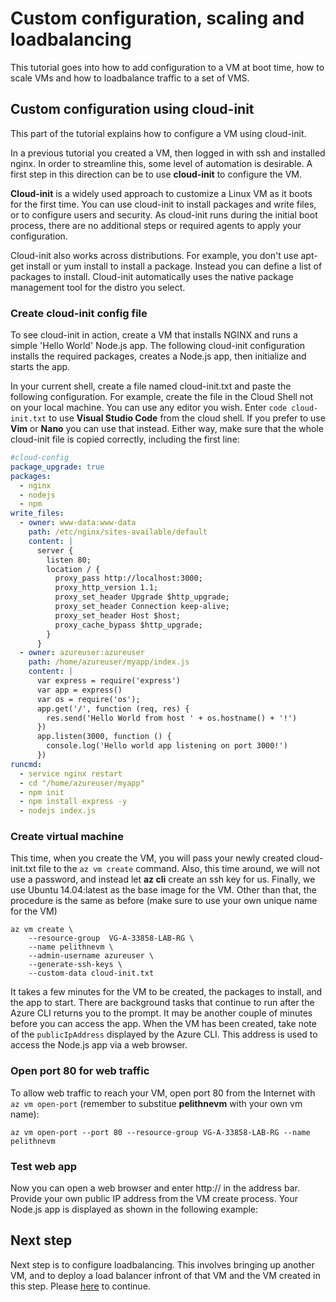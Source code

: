 # Custom configuration, scaling and loadbalancing

This tutorial goes into how to add configuration to a VM at boot time, how to scale VMs and how to loadbalance traffic to a set of VMS.

## Custom configuration using cloud-init
This part of the tutorial explains how to configure a VM using cloud-init. 

In a previous tutorial you created a VM, then logged in with ssh and installed nginx. In order to streamline this, some level of automation is desirable. A first step in this direction can be to use **cloud-init** to configure the VM.

**Cloud-init** is a widely used approach to customize a Linux VM as it boots for the first time. You can use cloud-init to install packages and write files, or to configure users and security. As cloud-init runs during the initial boot process, there are no additional steps or required agents to apply your configuration.

Cloud-init also works across distributions. For example, you don't use apt-get install or yum install to install a package. Instead you can define a list of packages to install. Cloud-init automatically uses the native package management tool for the distro you select.

### Create cloud-init config file
To see cloud-init in action, create a VM that installs NGINX and runs a simple 'Hello World' Node.js app. The following cloud-init configuration installs the required packages, creates a Node.js app, then initialize and starts the app.

In your current shell, create a file named cloud-init.txt and paste the following configuration. For example, create the file in the Cloud Shell not on your local machine. You can use any editor you wish. Enter ````code cloud-init.txt```` to use **Visual Studio Code** from the cloud shell. If you prefer to use **Vim** or **Nano** you can use that instead. Either way, make sure that the whole cloud-init file is copied correctly, including the first line:

````yaml
#cloud-config
package_upgrade: true
packages:
  - nginx
  - nodejs
  - npm
write_files:
  - owner: www-data:www-data
    path: /etc/nginx/sites-available/default
    content: |
      server {
        listen 80;
        location / {
          proxy_pass http://localhost:3000;
          proxy_http_version 1.1;
          proxy_set_header Upgrade $http_upgrade;
          proxy_set_header Connection keep-alive;
          proxy_set_header Host $host;
          proxy_cache_bypass $http_upgrade;
        }
      }
  - owner: azureuser:azureuser
    path: /home/azureuser/myapp/index.js
    content: |
      var express = require('express')
      var app = express()
      var os = require('os');
      app.get('/', function (req, res) {
        res.send('Hello World from host ' + os.hostname() + '!')
      })
      app.listen(3000, function () {
        console.log('Hello world app listening on port 3000!')
      })
runcmd:
  - service nginx restart
  - cd "/home/azureuser/myapp"
  - npm init
  - npm install express -y
  - nodejs index.js
````

### Create virtual machine
This time, when you create the VM, you will pass your newly created cloud-init.txt file to the ````az vm create```` command. Also, this time around, we will not use a password, and instead let **az cli** create an ssh key for us. Finally, we use Ubuntu 14.04:latest as the base image for the VM. Other than that, the procedure is the same as before (make sure to use your own unique name for the VM)
````console
az vm create \
    --resource-group  VG-A-33858-LAB-RG \
    --name pelithnevm \
    --admin-username azureuser \
    --generate-ssh-keys \
    --custom-data cloud-init.txt
````

It takes a few minutes for the VM to be created, the packages to install, and the app to start. There are background tasks that continue to run after the Azure CLI returns you to the prompt. It may be another couple of minutes before you can access the app. When the VM has been created, take note of the ````publicIpAddress```` displayed by the Azure CLI. This address is used to access the Node.js app via a web browser.

### Open port 80 for web traffic
To allow web traffic to reach your VM, open port 80 from the Internet with ````az vm open-port```` (remember to substitue **pelithnevm** with your own vm name):
````console
az vm open-port --port 80 --resource-group VG-A-33858-LAB-RG --name pelithnevm
````

### Test web app
Now you can open a web browser and enter http:// in the address bar. Provide your own public IP address from the VM create process. Your Node.js app is displayed as shown in the following example:


## Next step
Next step is to configure loadbalancing. This involves bringing up another VM, and to deploy a load balancer infront of that VM and the VM created in this step. Please <a href="https://github.com/pelithne/azure-workshop/blob/master/loadbalancing.md">here</a> to continue.
